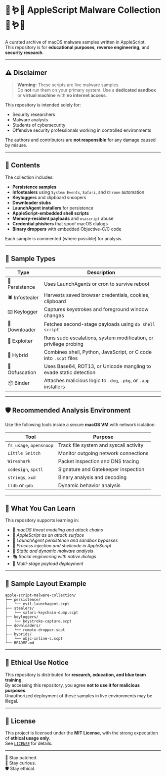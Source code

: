 # 🍎🪱🦠 AppleScript Malware Collection 🦠🪱🍎

A curated archive of macOS malware samples written in AppleScript.  
This repository is for **educational purposes**, **reverse engineering**, and **security research**.

---

## ⚠️ Disclaimer

> **Warning:** These scripts are live malware samples.  
> Do **not** run them on your primary system. Use a **dedicated sandbox** or **virtual machine** with **no internet access**.

This repository is intended solely for:
- Security researchers
- Malware analysts
- Students of cybersecurity
- Offensive security professionals working in controlled environments

The authors and contributors are **not responsible** for any damage caused by misuse.

---

## 🧬 Contents

The collection includes:
- **Persistence samples**  
- **Infostealers** using `System Events`, `Safari`, and `Chrome` automation  
- **Keyloggers** and clipboard snoopers  
- **Downloader stubs**  
- **LaunchAgent installers** for persistence  
- **AppleScript-embedded shell scripts**
- **Memory-resident payloads** and `osascript` abuse
- **Credential phishers** that spoof macOS dialogs
- **Binary droppers** with embedded Objective-C/C code

Each sample is commented (where possible) for analysis.

---

## 🧪 Sample Types

| Type             | Description                                                                 |
|------------------|-----------------------------------------------------------------------------|
| 🧷 Persistence    | Uses LaunchAgents or cron to survive reboot                                 |
| 🕷 Infostealer    | Harvests saved browser credentials, cookies, clipboard                      |
| ⌨️ Keylogger      | Captures keystrokes and foreground window changes                           |
| 📎 Downloader     | Fetches second-stage payloads using `do shell script`                       |
| 🧨 Exploiter      | Runs sudo escalations, system modification, or privilege probing            |
| 🧬 Hybrid         | Combines shell, Python, JavaScript, or C code into `.scpt` files                        |
| 🫥 Obfuscation    | Uses Base64, ROT13, or Unicode mangling to evade static detection           |
| 📦 Binder         | Attaches malicious logic to `.dmg`, `.pkg`, or `.app` installers            |

---

## 🛡 Recommended Analysis Environment

Use the following tools inside a secure **macOS VM** with network isolation:

| Tool                  | Purpose                             |
|-----------------------|-------------------------------------|
| `fs_usage`, `opensnoop` | Track file system and syscall activity |
| `Little Snitch`       | Monitor outgoing network connections |
| `Wireshark`           | Packet inspection and DNS tracing    |
| `codesign`, `spctl`   | Signature and Gatekeeper inspection  |
| `strings`, `xxd`      | Binary analysis and decoding         |
| `lldb` or `gdb`       | Dynamic behavior analysis            |

---

## 🧠 What You Can Learn

This repository supports learning in:
- 🧩 *macOS threat modeling and attack chains*
- 🧠 *AppleScript as an attack surface*
- 🎯 *LaunchAgent persistence and sandbox bypasses*
- 💉 *Process injection and shellcode in AppleScript*
- 🧼 *Static and dynamic malware analysis*
- 🎭 *Social engineering with native dialogs*
- 🧵 *Multi-stage payload deployment*

---

## 🧾 Sample Layout Example
```
apple-script-malware-collection/
├── persistence/
│   └── evil-launchagent.scpt
├── stealers/
│   └── safari-keychain-dump.scpt
├── keyloggers/
│   └── keystroke-capture.scpt
├── downloaders/
│   └── remote-dropper.scpt
├── hybrids/
│   └── objc-inline-c.scpt
└── README.md
```
---

## 🔐 Ethical Use Notice

This repository is distributed for **research, education, and blue team training**.  
By accessing this repository, you agree **not to use it for malicious purposes**.  
Unauthorized deployment of these samples in live environments may be illegal.

---

## 📜 License

This project is licensed under the **MIT License**, with the strong expectation of **ethical usage only**.  
See [`LICENSE`](./LICENSE) for details.

---
🧷 Stay patched.  
🧠 Stay curious.  
🛡 Stay ethical.
